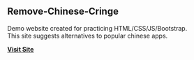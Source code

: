 ## Remove-Chinese-Cringe

Demo website created for practicing HTML/CSS/JS/Bootstrap. <br>
This site suggests alternatives to popular chinese apps.

**[Visit Site](https://itspatkar.github.io/Universe/Code/Web/Remove-Chinese-Cringe/)**
